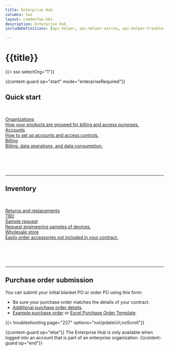 ```yaml
---
title: Enterprise Hub
columns: two
layout: commonTwo.hbs
description: Enterprise Hub
includeDefinitions: [api-helper, api-helper-extras, api-helper-troubleshooting]

---
```


# {{title}}

{{> sso selectOrg="1"}}

{{content-guard op="start" mode="enterpriseRequired"}}

## Quick start

&nbsp;

<div>
    <div class="mainGrid" style="padding-bottom:40px;">
        <div class="mainNoPicRect">
            <a href="/scaling/quick-start-guide/organizations/" class="mainGridButton">
                <div class="mainContent">
                    <div class="mainNoPicTopBottom">
                        <div class="mainNoPicTop">Organizations</div>
                        <div class="mainNoPicBottom">How your products are grouped for billing and access purposes.</div>
                    </div>
                </div>
            </a>
        </div>
        <div class="mainNoPicRect">
            <a href="/getting-started/setup/accounts/" class="mainGridButton">
                <div class="mainContent">
                    <div class="mainNoPicTopBottom">
                        <div class="mainNoPicTop">Accounts</div>
                        <div class="mainNoPicBottom">How to set up accounts and access controls.</div>
                    </div>
                </div>
            </a>
        </div>
        <div class="mainNoPicRect">
            <a href="/scaling/quick-start-guide/billing/" class="mainGridButton">
                <div class="mainContent">
                    <div class="mainNoPicTopBottom">
                        <div class="mainNoPicTop">Billing</div>
                        <div class="mainNoPicBottom">Billing, data operations, and data consumption.</div>
                    </div>
                </div>
            </a>
        </div>
    </div>
</div>

&nbsp;

---

## Inventory

&nbsp;

<div>
    <div class="mainGrid" style="padding-bottom:40px;">
        <div class="mainNoPicRect">
            <a href="" class="mainGridButton">
                <div class="mainContent">
                    <div class="mainNoPicTopBottom">
                        <div class="mainNoPicTop">Returns and replacements</div>
                        <div class="mainNoPicBottom">TBD</div>
                    </div>
                </div>
            </a>
        </div>
        <div class="mainNoPicRect">
            <a href="/troubleshooting/troubleshooting/?p=11779868461851" class="mainGridButton">
                <div class="mainContent">
                    <div class="mainNoPicTopBottom">
                        <div class="mainNoPicTop">Sample request</div>
                        <div class="mainNoPicBottom">Request engineering samples of devices.</div>
                    </div>
                </div>
            </a>
        </div>
        <div class="mainNoPicRect">
            <a href="https://wholesale.particle.io/" class="mainGridButton">
                <div class="mainContent">
                    <div class="mainNoPicTopBottom">
                        <div class="mainNoPicTop">Wholesale store</div>
                        <div class="mainNoPicBottom">Easily order accessories not included in your contract.</div>
                    </div>
                </div>
            </a>
        </div>
    </div>
</div>

&nbsp;

---

## Purchase order submission

You can submit your initial blanket PO or order PO using this form:

- Be sure your purchase order matches the details of your contract.
- [Additional purchase order details](scaling/quick-start-guide/enterprise-order-placement/).
- [Example purchase order](/assets/images/support/Screen_Shot_2022-01-24_at_11.09.03_AM.png) or [Excel Purchase Order Template](/assets/files/enterprise-order-template.xlsx).

{{> troubleshooting page="227" options="noUpdateUrl,noScroll"}}
 



{{content-guard op="else"}}
The Enterprise Hub is only available when logged into an account that is part of an enterprise organization.
{{content-guard op="end"}}
